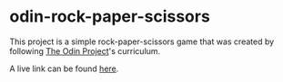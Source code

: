 # odin-rock-paper-scissors
This project is a simple rock-paper-scissors game that was created by following [The Odin Project](https://www.theodinproject.com/)'s curriculum.

A live link can be found [here](https://azlo-aj.github.io/odin-rock-paper-scissors/).

